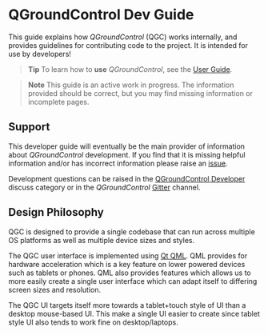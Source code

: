 # QGroundControl Dev Guide

This guide explains how *QGroundControl* (QGC) works internally, and provides guidelines for contributing code to the project. It is intended for use by developers!

> **Tip** To learn how to **use** *QGroundControl*, see the [User Guide](https://docs.qgroundcontrol.com/en/).

<span></span>
> **Note** This guide is an active work in progress. The information provided should be correct, but you may find missing information or incomplete pages.


## Support

This developer guide will eventually be the main provider of information about *QGroundControl* development. If you find that it is missing helpful information and/or has incorrect information please raise an [issue](https://github.com/mavlink/qgc-dev-guide/issues).

Development questions can be raised in the [QGroundControl Developer](http://discuss.px4.io/c/qgroundcontrol/qgroundcontrol-developers) discuss category or in the *QGroundControl* [Gitter](https://gitter.im/mavlink/qgroundcontrol) channel. 

## Design Philosophy

QGC is designed to provide a single codebase that can run across multiple OS platforms as well as multiple device sizes and styles.

The QGC user interface is implemented using [Qt QML](http://doc.qt.io/qt-5/qtqml-index.html). QML provides for hardware acceleration which is a key feature on lower powered devices such as tablets or phones. QML also provides features which allows us to more easily create a single user interface which can adapt itself to differing screen sizes and resolution.

The QGC UI targets itself more towards a tablet+touch style of UI than a desktop mouse-based UI. This make a single UI easier to create since tablet style UI also tends to work fine on desktop/laptops.
